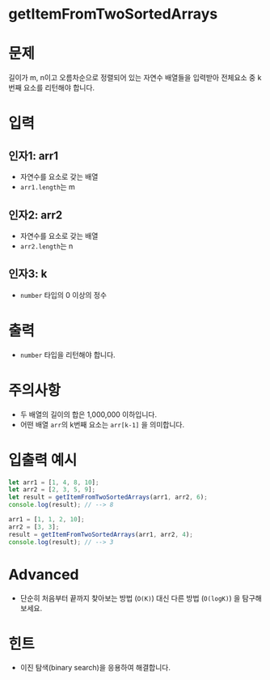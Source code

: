 # getItemFromTwoSortedArrays
# 문제
길이가 m, n이고 오름차순으로 정렬되어 있는 자연수 배열들을 입력받아 전체요소 중 k번째 요소를 리턴해야 합니다.

# 입력
## 인자1: arr1
- 자연수를 요소로 갖는 배열
- `arr1.length`는 m

## 인자2: arr2
- 자연수를 요소로 갖는 배열
- `arr2.length`는 n

## 인자3: k
- `number` 타입의 0 이상의 정수 

# 출력
- `number` 타입을 리턴해야 합니다.

# 주의사항
- 두 배열의 길이의 합은 1,000,000 이하입니다.
- 어떤 배열 `arr`의 k번째 요소는 `arr[k-1]` 을 의미합니다.

# 입출력 예시
```javascript
let arr1 = [1, 4, 8, 10];
let arr2 = [2, 3, 5, 9];
let result = getItemFromTwoSortedArrays(arr1, arr2, 6);
console.log(result); // --> 8

arr1 = [1, 1, 2, 10];
arr2 = [3, 3];
result = getItemFromTwoSortedArrays(arr1, arr2, 4);
console.log(result); // --> 3
```

# Advanced
- 단순히 처음부터 끝까지 찾아보는 방법 (`O(K)`) 대신 다른 방법 (`O(logK)`) 을 탐구해 보세요.

# 힌트
- 이진 탐색(binary search)을 응용하여 해결합니다.